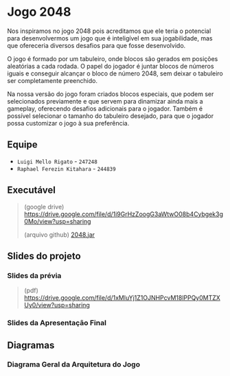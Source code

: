 # Jogo 2048
Nos inspiramos no jogo 2048 pois acreditamos que ele teria o potencial para desenvolvermos um jogo que é inteligível em sua jogabilidade, mas que ofereceria diversos desafios para que fosse desenvolvido.

O jogo é formado por um tabuleiro, onde blocos são gerados em posições aleatórias a cada rodada. O papel do jogador é juntar blocos de números iguais e conseguir alcançar o bloco de número 2048, sem deixar o tabuleiro ser completamente preenchido.

Na nossa versão do jogo foram criados blocos especiais, que podem ser selecionados previamente e que servem para dinamizar ainda mais a gameplay, oferecendo desafios adicionais para o jogador. Também é possível selecionar o tamanho do tabuleiro desejado, para que o jogador possa customizar o jogo à sua preferência.



## Equipe
* `Luigi Mello Rigato` - `247248`
* `Raphael Ferezin Kitahara` - `244839`

## Executável
> (google drive) https://drive.google.com/file/d/1i9GrHzZoogG3aWtwO08b4Cybgek3g0Mo/view?usp=sharing
> 
> (arquivo github) [2048.jar](2048.jar)

## Slides do projeto

### Slides da prévia
> (pdf) https://drive.google.com/file/d/1xMluYj1Z1OJNHPcvM18lPPQy0MTZXUy0/view?usp=sharing

### Slides da Apresentação Final
>

## Diagramas

### Diagrama Geral da Arquitetura do Jogo
